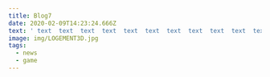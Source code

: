 ```yaml
---
title: Blog7
date: 2020-02-09T14:23:24.666Z
text: ' text  text  text  text  text  text  text  text  text  text  text  text  text  text  text  text  text  text  text  text  text  text  text  text  text  text  text  text  text  textext  text  text  text  text  text  text  text  text  text  text  text  t  text  text  text  text  text  text  '
image: img/LOGEMENT3D.jpg
tags:
  - news
  - game
---
```


